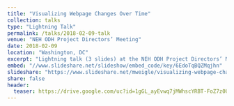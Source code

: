 ```yaml
---
title: "Visualizing Webpage Changes Over Time"
collection: talks
type: "Lightning Talk"
permalink: /talks/2018-02-09-talk
venue: "NEH ODH Project Directors’ Meeting"
date: 2018-02-09
location: "Washington, DC"
excerpt: "Lightning talk (3 slides) at the NEH ODH Project Directors’ Meeting"
embed: "//www.slideshare.net/slideshow/embed_code/key/6EdoTqBQZMqjhn"
slideshare: "https://www.slideshare.net/mweigle/visualizing-webpage-changes-over-time"
share: false
header:
  teaser: https://drive.google.com/uc?id=1gGL_ayEvwq7jMWhscYRBT-FoZ7z0UUKj
---
```

